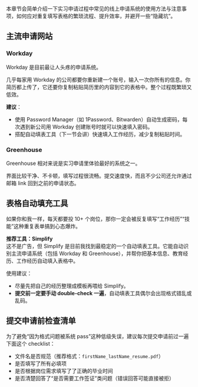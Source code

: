 本章节会简单介绍一下实习申请过程中常见的线上申请系统的使用方法与注意事项，如何应对重复填写表格的繁琐流程、提升效率，并避开一些“隐藏坑”。

## 主流申请网站
### Workday
Workday 是目前最让人头疼的申请系统。

几乎每家用 Workday 的公司都要你重新建一个账号，输入一次你所有的信息。你简历都上传了，它还要你复制粘贴简历里的内容到它的表格中。整个过程既繁琐又低效。

**建议**：
- 使用 Password Manager（如 1Password、Bitwarden）自动生成密码，每次遇到新公司用 Workday 创建账号时就可以快速填入密码。
- 搭配自动填表工具（下一节会讲）快速填入工作经历，减少复制粘贴时间。

### Greenhouse
Greenhouse 相对来说是实习申请里体验最好的系统之一。

界面比较干净、不卡顿，填写过程很流畅。提交速度快，而且不少公司还允许通过邮箱 link 回到之前的申请状态。

## 表格自动填充工具

如果你和我一样，每天都要投 10+ 个岗位，那你一定会被反复填写“工作经历”“技能”这种重复表单搞到心态爆炸。

**推荐工具：Simplify**  
这不是广告，但 Simplify 是目前我找到最稳定的一个自动填表工具。它能自动识别主流申请系统（包括 Workday 和 Greenhouse），并帮你把基本信息、教育经历、工作经历自动填入表格中。

使用建议：
- 尽量先把自己的经历整理成模板再喂给 Simplify。
- **提交前一定要手动 double-check 一遍**，自动填表工具偶尔会出现格式错乱或乱码。

## 提交申请前检查清单

为了避免“因为格式问题被系统 pass”这种低级失误，建议每次提交申请前过一遍下面这个 checklist：

-  文件名是否规范（推荐格式：`firstName_lastName_resume.pdf`）
-  是否填写了所有必填项
-  是否根据岗位需求填写了了正确的毕业时间
-  是否清楚回答了“是否需要工作签证”类问题（错误回答可能直接被拒）